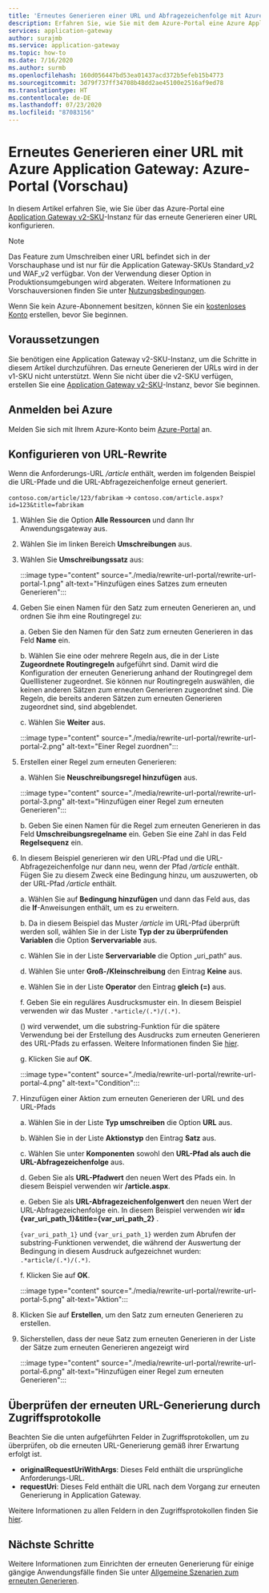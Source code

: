 ```yaml
---
title: 'Erneutes Generieren einer URL und Abfragezeichenfolge mit Azure Application Gateway: Azure-Portal'
description: Erfahren Sie, wie Sie mit dem Azure-Portal eine Azure Application Gateway-Instanz für das erneute Generieren einer URL und Abfragezeichenfolge konfigurieren.
services: application-gateway
author: surajmb
ms.service: application-gateway
ms.topic: how-to
ms.date: 7/16/2020
ms.author: surmb
ms.openlocfilehash: 160d056447bd53ea01437acd372b5efeb15b4773
ms.sourcegitcommit: 3d79f737ff34708b48dd2ae45100e2516af9ed78
ms.translationtype: HT
ms.contentlocale: de-DE
ms.lasthandoff: 07/23/2020
ms.locfileid: "87083156"
---
```

# <a name="rewrite-url-with-azure-application-gateway---azure-portal-preview"></a>Erneutes Generieren einer URL mit Azure Application Gateway: Azure-Portal (Vorschau)

In diesem Artikel erfahren Sie, wie Sie über das Azure-Portal eine [Application Gateway v2-SKU](application-gateway-autoscaling-zone-redundant.md)-Instanz für das erneute Generieren einer URL konfigurieren.

>[!NOTE]
> Das Feature zum Umschreiben einer URL befindet sich in der Vorschauphase und ist nur für die Application Gateway-SKUs Standard_v2 und WAF_v2 verfügbar. Von der Verwendung dieser Option in Produktionsumgebungen wird abgeraten. Weitere Informationen zu Vorschauversionen finden Sie unter [Nutzungsbedingungen](https://azure.microsoft.com/support/legal/preview-supplemental-terms/).

Wenn Sie kein Azure-Abonnement besitzen, können Sie ein [kostenloses Konto](https://azure.microsoft.com/free/?WT.mc_id=A261C142F) erstellen, bevor Sie beginnen.

## <a name="before-you-begin"></a>Voraussetzungen

Sie benötigen eine Application Gateway v2-SKU-Instanz, um die Schritte in diesem Artikel durchzuführen. Das erneute Generieren der URLs wird in der v1-SKU nicht unterstützt. Wenn Sie nicht über die v2-SKU verfügen, erstellen Sie eine [Application Gateway v2-SKU](tutorial-autoscale-ps.md)-Instanz, bevor Sie beginnen.

## <a name="sign-in-to-azure"></a>Anmelden bei Azure

Melden Sie sich mit Ihrem Azure-Konto beim [Azure-Portal](https://portal.azure.com/) an.

## <a name="configure-url-rewrite"></a>Konfigurieren von URL-Rewrite

Wenn die Anforderungs-URL */article* enthält, werden im folgenden Beispiel die URL-Pfade und die URL-Abfragezeichenfolge erneut generiert.

`contoso.com/article/123/fabrikam` -> `contoso.com/article.aspx?id=123&title=fabrikam`

1. Wählen Sie die Option **Alle Ressourcen** und dann Ihr Anwendungsgateway aus.

2. Wählen Sie im linken Bereich **Umschreibungen** aus.

3. Wählen Sie **Umschreibungssatz** aus:

    :::image type="content" source="./media/rewrite-url-portal/rewrite-url-portal-1.png" alt-text="Hinzufügen eines Satzes zum erneuten Generieren":::

4. Geben Sie einen Namen für den Satz zum erneuten Generieren an, und ordnen Sie ihm eine Routingregel zu:

    a. Geben Sie den Namen für den Satz zum erneuten Generieren in das Feld **Name** ein.
    
    b. Wählen Sie eine oder mehrere Regeln aus, die in der Liste **Zugeordnete Routingregeln** aufgeführt sind. Damit wird die Konfiguration der erneuten Generierung anhand der Routingregel dem Quelllistener zugeordnet. Sie können nur Routingregeln auswählen, die keinen anderen Sätzen zum erneuten Generieren zugeordnet sind. Die Regeln, die bereits anderen Sätzen zum erneuten Generieren zugeordnet sind, sind abgeblendet.
    
    c. Wählen Sie **Weiter** aus.
    
    :::image type="content" source="./media/rewrite-url-portal/rewrite-url-portal-2.png" alt-text="Einer Regel zuordnen":::

5. Erstellen einer Regel zum erneuten Generieren:

    a. Wählen Sie **Neuschreibungsregel hinzufügen** aus.
    
    :::image type="content" source="./media/rewrite-url-portal/rewrite-url-portal-3.png" alt-text="Hinzufügen einer Regel zum erneuten Generieren":::
    
    b. Geben Sie einen Namen für die Regel zum erneuten Generieren in das Feld **Umschreibungsregelname** ein. Geben Sie eine Zahl in das Feld **Regelsequenz** ein.

6. In diesem Beispiel generieren wir den URL-Pfad und die URL-Abfragezeichenfolge nur dann neu, wenn der Pfad */article* enthält. Fügen Sie zu diesem Zweck eine Bedingung hinzu, um auszuwerten, ob der URL-Pfad */article* enthält.

    a. Wählen Sie auf **Bedingung hinzufügen** und dann das Feld aus, das die **If**-Anweisungen enthält, um es zu erweitern.
    
    b. Da in diesem Beispiel das Muster */article* im URL-Pfad überprüft werden soll, wählen Sie in der Liste **Typ der zu überprüfenden Variablen** die Option **Servervariable** aus.
    
    c. Wählen Sie in der Liste **Servervariable** die Option „uri_path“ aus.
    
    d. Wählen Sie unter **Groß-/Kleinschreibung** den Eintrag **Keine** aus.
    
    e. Wählen Sie in der Liste **Operator** den Eintrag **gleich (=)** aus.
    
    f. Geben Sie ein reguläres Ausdrucksmuster ein. In diesem Beispiel verwenden wir das Muster `.*article/(.*)/(.*)`.
    
      () wird verwendet, um die substring-Funktion für die spätere Verwendung bei der Erstellung des Ausdrucks zum erneuten Generieren des URL-Pfads zu erfassen. Weitere Informationen finden Sie [hier](rewrite-http-headers-url.md#capturing).

    g. Klicken Sie auf **OK**.

    :::image type="content" source="./media/rewrite-url-portal/rewrite-url-portal-4.png" alt-text="Condition":::

 

7. Hinzufügen einer Aktion zum erneuten Generieren der URL und des URL-Pfads

   a. Wählen Sie in der Liste **Typ umschreiben** die Option **URL** aus.

   b. Wählen Sie in der Liste **Aktionstyp** den Eintrag **Satz** aus.

   c. Wählen Sie unter **Komponenten** sowohl den **URL-Pfad als auch die URL-Abfragezeichenfolge** aus.

   d. Geben Sie als **URL-Pfadwert** den neuen Wert des Pfads ein. In diesem Beispiel verwenden wir **/article.aspx**. 

   e. Geben Sie als **URL-Abfragezeichenfolgenwert** den neuen Wert der URL-Abfragezeichenfolge ein. In diesem Beispiel verwenden wir **id={var_uri_path_1}&title={var_uri_path_2}** .
    
    `{var_uri_path_1}` und `{var_uri_path_1}` werden zum Abrufen der substring-Funktionen verwendet, die während der Auswertung der Bedingung in diesem Ausdruck aufgezeichnet wurden: `.*article/(.*)/(.*)`.
    
   f. Klicken Sie auf **OK**.

    :::image type="content" source="./media/rewrite-url-portal/rewrite-url-portal-5.png" alt-text="Aktion":::

8. Klicken Sie auf **Erstellen**, um den Satz zum erneuten Generieren zu erstellen.

9. Sicherstellen, dass der neue Satz zum erneuten Generieren in der Liste der Sätze zum erneuten Generieren angezeigt wird

    :::image type="content" source="./media/rewrite-url-portal/rewrite-url-portal-6.png" alt-text="Hinzufügen einer Regel zum erneuten Generieren":::

## <a name="verify-url-rewrite-through-access-logs"></a>Überprüfen der erneuten URL-Generierung durch Zugriffsprotokolle

Beachten Sie die unten aufgeführten Felder in Zugriffsprotokollen, um zu überprüfen, ob die erneuten URL-Generierung gemäß ihrer Erwartung erfolgt ist.

* **originalRequestUriWithArgs**: Dieses Feld enthält die ursprüngliche Anforderungs-URL.
* **requestUri**: Dieses Feld enthält die URL nach dem Vorgang zur erneuten Generierung in Application Gateway.

Weitere Informationen zu allen Feldern in den Zugriffsprotokollen finden Sie [hier](application-gateway-diagnostics.md#for-application-gateway-and-waf-v2-sku).

##  <a name="next-steps"></a>Nächste Schritte

Weitere Informationen zum Einrichten der erneuten Generierung für einige gängige Anwendungsfälle finden Sie unter [Allgemeine Szenarien zum erneuten Generieren](rewrite-http-headers.md).
